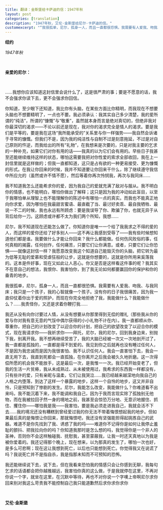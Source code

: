 ```yaml
---
title: 翻译：金斯堡给卡萨迪的信：1947年秋
layout: post
categories: [translation]
description: "1947年秋，艾伦·金斯堡给尼尔·卡萨迪的信。"
customexcerpt: "“我很孤单，尼尔，孤身一人，而且一直都很恐惧。我需要有人爱我、吻我、与我同床；我只是一个孩子，我的心智就像一个孩子。没有你的日子我很痛苦，因为我一直仰仗着你出于爱的照护，而现在你完全地拒绝了我，我能做什么？我能做什么？……我责怪你，又还是求着你鞭打我……” ——1947年秋，艾伦·金斯堡给尼尔·卡萨迪的信。"
---
```


__纽约__

_1947年秋_

&nbsp;  

__亲爱的尼尔：__

&nbsp;  

……我想你应该知道这封信里会说什么了，这是很严肃的事；要是不愿意的话，我不会强求你读下去，更不会强求你回信。

你知道，至少眼下还知道，我比你有头脑，在某些方面比你精明，而我现在不想要头脑也不想要精明了，一点也不要。我必须承认：我其实自己多少清楚，我的爱所谓的“纯洁”，所谓的“慷慨”与“敬重”，虽然就本身而言是绝对真切的，但绝非我对你最深切的渴求——不论以前还是现在，我对你的渴求完全是情人的渴求。要是我们是平等的，要是我在这场“我所能承受的”关系里与你一样强势——我自然会诉诸于寻常的慷慨。但我们不是，因为我的纯洁性与自制不过是刻意拖延，不过是对自己原则的忤逆，而我给出的所有“礼物”，在我想来是次要的，只是对我主要的乞求的一种补充，如果它们对你有用的话——我真的以为它们会有用的。早些日子我甚至还能继续维持这样的状态，哪怕这需要我把对你性爱的索求全部收回，我在上一封信里就是这样做的；但我一直都知道，这只是占有欲的一种更易接受、更为慷慨的形式。在我让你回来的时候，我并不知道要让你回来干什么，除了继续遵守我信中所应允的（虽然或许不情不愿），然后等着你再次怜悯我，再次与我同床……

我不知道我怎么还能希求你的爱，因为我自己的爱就充满了敌对与服从。我不明白你的情感，也不能明白，哪怕你做出了解释；这只是因为我的冲动如此盲目，以至于我哪怕单从理智上也不能理解你的陈述中有哪怕一点的真实。而我也不能真正地向你求爱，因为哪怕在我最甜言蜜语、最直截了当、最讨好卖乖、最自我牺牲、最说一不二的时候，我也永远有所顾虑：要是我误导了你、欺骗了你，也就无异于从背后给你一刀。这顾虑或许都不太为我们两个所知，我想……

尼尔，我不知道现在还能怎么做了。你知道你是唯一一个给了我我求之不得的爱的人，而这样的爱你还给了好多别人——这不再让我感到受辱了——我有些时候想知道他们都是谁。我要做什么才能让你回来？我什么都能做。任何伤风败俗的事，任何真相的揭露，任何创作，任何痛苦，只要它们让你满意。或者，只要它们让你恐惧——就像这封信一样？我愿意改变我这个知道自己能毁灭你的头脑，把它转为最为低等无耻的爱慕和受虐狂般的让步，这就是你想要的，这就是你所用来奚落我的。这本是件好事，现在又如此让人恶心。你又是否是这样看这件事的呢？我其实不在意自己的想法，我恨你、我害怕你，到了我无论如何都要赢回你的保护和你的垂青的地步。

我很孤单，尼尔，孤身一人，而且一直都很恐惧。我需要有人爱我、吻我、与我同床；我只是一个孩子，我的心智就像一个孩子。没有你的日子我很痛苦，因为我一直仰仗着你出于爱的照护，而现在你完全地拒绝了我，我能做什么？我能做什么？……我责怪你，又还是求着你鞭打我……

我还从没有向你讨要过人情，从没有想要从你那里得到无偿的赠礼（那些我从你的爱与你对我有意无意的气馁中偶尔获得的小小礼物不计在内）。我一直都顺从你、尊重你，把自己的计划改变了以迎合你的计划，把自己的欲望改变了以迎合你的模式，现在我请求你——我祈求你——拜托，尼尔，我的尼尔，回到我身边来，别抛下我，别离开我。我不想再继续受苦了，我的大脑已经被一次又一次地剖开过了，我一直都是孤独的，一直都是得不到爱的。我见到你之后就再也没有睡过任何人，不是因为我忠诚而是因为我很害怕、我不认识任何人。我会一直害怕下去，我会一直无用下去，我直到死都会一直孤独，在你离开之后我会被久久地折磨。这一次得偿所愿的机会我不能放手，这是最后一次，是我惟一一次。我已经开始变老了，但我的生活一片贫瘠，我从未成熟过、从未被使用过，我希求的东西我一样都没有，只有些许的爱，只有亲昵与温柔，它们让我哭泣……我已经越来越深地向我自己的人格之内堕落，到达了这样一个暴露的地步，这样一个自怜的地步，这又并非自怜，只是预知到了惨剧的发生。尼尔，我能怎么改变，我能做什么？你难道看不出来吗，我不能沉着下来，我不能调和我自己，因为于我而言现实除了孤独别无他物，而在我被拉回孑然一身的境地之前，我甚至会惊恐万分地、无意识地握住、抓住、攫住你——哪怕我是我——我害怕，要是我必须走进我自己，我就会活不下去……我的境况还没有糟糕到曾经爱过我的你无法不带着悔恨想起我的地步。但如果最后真的是悔恨让你回来，那就悔恨吧，我还没有坚强能担得起挑拣自己的武器。难道不是你先找到了我、诱惑了我的吗——难道你不记得你是如何让我停止羞耻的颤抖、把我拉向你的吗？你知道我那时是怎么想的吗，我觉得你是一个非人的圣神，否则你不会这样触碰我、抚慰我，甚至蒙蔽我，让我一时还天真地以为我是被你爱着的。我还记得那个晚上，现在想来，以为那真的发生了，哪怕一次也好，是多么可悲啊；现在这让我想到死亡，以后也只能想到死亡。你觉得我又在说谎了吗？我说死亡并不是指自杀，我是指那未知而不可预知的恐怖。

我还能继续说下去，说下去，但在我看来恐怕我的情感只会让你感到无聊，我每句乞求的话语都会把你越推越远，我害怕你真的这么做，于是我就停在这里，不再对你说一个字，就坐在这里，在沉默中等待，再也不对你说一个字噢上帝啊尼尔求你回来别对我这么苛责我不能控制自己我只能道歉然后求你求你求你

&nbsp;  

__艾伦·金斯堡__

&nbsp;  
